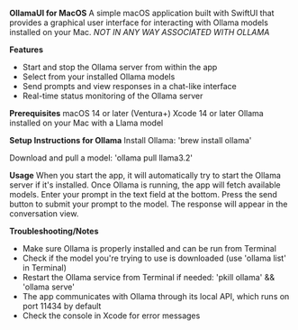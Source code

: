 **OllamaUI for MacOS**
A simple macOS application built with SwiftUI that provides a graphical user interface for interacting with Ollama models installed on your Mac. *NOT IN ANY WAY ASSOCIATED WITH OLLAMA*

**Features**
- Start and stop the Ollama server from within the app
- Select from your installed Ollama models
- Send prompts and view responses in a chat-like interface
- Real-time status monitoring of the Ollama server

**Prerequisites**
macOS 14 or later (Ventura+)
Xcode 14 or later
Ollama installed on your Mac with a Llama model

**Setup Instructions for Ollama**
Install Ollama:
'brew install ollama'

Download and pull a model:
'ollama pull llama3.2'

**Usage**
When you start the app, it will automatically try to start the Ollama server if it's installed. Once Ollama is running, the app will fetch available models. Enter your prompt in the text field at the bottom. Press the send button to submit your prompt to the model. The response will appear in the conversation view.

**Troubleshooting/Notes**
- Make sure Ollama is properly installed and can be run from Terminal
- Check if the model you're trying to use is downloaded (use 'ollama list' in Terminal)
- Restart the Ollama service from Terminal if needed: 'pkill ollama' && 'ollama serve'
- The app communicates with Ollama through its local API, which runs on port 11434 by default
- Check the console in Xcode for error messages
